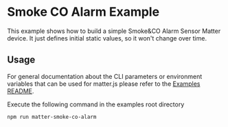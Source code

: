 # Smoke CO Alarm Example

This example shows how to build a simple Smoke&CO Alarm Sensor Matter device.  It just defines initial static values,
so it won't change over time.

## Usage

For general documentation about the CLI parameters or environment variables that can be used for matter.js please refer to the [Examples README](../../../examples/README.md#cli-usage).

Execute the following command in the examples root directory

```bash
npm run matter-smoke-co-alarm
```
